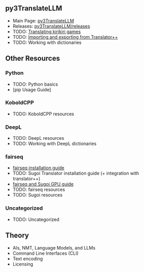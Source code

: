 ## py3TranslateLLM

- Main Page: [py3TranslateLLM](//github.com/gdiaz384/py3TranslateLLM)
- Releases: [py3TranslateLLM/releases](//github.com/gdiaz384/py3TranslateLLM/releases)
- TODO: [Translating kirikiri games](//github.com/gdiaz384/py3TranslateLLM/wiki/Translating-kirikiri-games)
- TODO: [Importing and exporting from Translator++](//github.com/gdiaz384/py3TranslateLLM/wiki/Importing-and-exporting-from-Translator--)
- TODO: Working with dictionaries

## Other Resources

### Python

- TODO: Python basics
- [pip Usage Guide]

### KoboldCPP

- TODO: KoboldCPP resources

### DeepL

- TODO: DeepL resources
- TODO: Working with DeepL dictionaries

### fairseq

- [fairseq installation guide](//github.com/gdiaz384/py3TranslateLLM/wiki/fairseq-Installation-Guide)
- TODO: Sugoi Translator installation guide (+ integration with translator++)
- [fairseq and Sugoi GPU guide](://github.com/gdiaz384/py3TranslateLLM/wiki/fairseq-and-Sugoi-GPU-Guide)
- TODO: fairseq resources
- TODO: Sugoi resources

### Uncategorized

- TODO: Uncategorized

## Theory

- AIs, NMT, Language Models, and LLMs
- Command Line Interfaces (CLI)
- Text encoding
- Licensing
